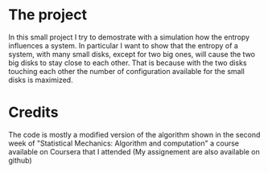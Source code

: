 # The project
In this small project I try to demostrate with a simulation how the entropy influences a system. In particular I want to show that the entropy of a system, with many small disks, except for two big ones, will cause the two big disks to stay close to each other. That is because with the two disks touching each other the number of configuration available for the small disks is maximized.
# Credits
The code is mostly a modified version of the algorithm shown in the second week of "Statistical Mechanics: Algorithm and computation" a course available on Coursera that I attended (My assignement are also available on github)
